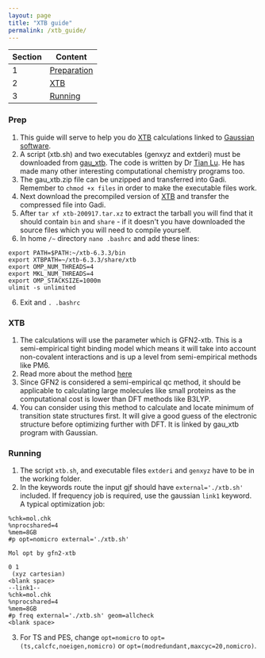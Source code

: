 ```yaml
---
layout: page
title: "XTB guide"
permalink: /xtb_guide/
---
```


Section|Content|
---|---|
1|[Preparation](#prep)|
2|[XTB](#xtb)|
3|[Running](#running)|

### Prep
1. This guide will serve to help you do [XTB](https://xtb-docs.readthedocs.io/en/latest/gfnff.html) calculations linked to [Gaussian software](http://gaussian.com/).
2. A script (xtb.sh) and two executables (genxyz and extderi) must be downloaded from [gau_xtb](http://sobereva.com/soft/gau_xtb/). The code is written by Dr [Tian Lu](http://sobereva.com/Tian_Lu.html). He has made many other interesting computational chemistry programs too.
3. The gau_xtb.zip file can be unzipped and transferred into Gadi. Remember to ```chmod +x files``` in order to make the executable files work.
3. Next download the precompiled version of [XTB](https://github.com/grimme-lab/xtb/releases/tag/v6.3.3) and transfer the compressed file into Gadi.
4. After ```tar xf xtb-200917.tar.xz``` to extract the tarball you will find that it should contain ```bin``` and ```share``` - if it doesn't you have downloaded the source files which you will need to compile yourself.
5. In home ```/~``` directory ```nano .bashrc``` and add these lines:
```
export PATH=$PATH:~/xtb-6.3.3/bin
export XTBPATH=~/xtb-6.3.3/share/xtb
export OMP_NUM_THREADS=4
export MKL_NUM_THREADS=4
export OMP_STACKSIZE=1000m
ulimit -s unlimited
```
6. Exit and ```. .bashrc```

### XTB
1. The calculations will use the parameter which is GFN2-xtb. This is a semi-empirical tight binding model which means it will take into account non-covalent interactions and is up a level from semi-empirical methods like PM6. 
2. Read more about the method [here](https://pubs.acs.org/doi/10.1021/acs.jctc.8b01176)
3. Since GFN2 is considered a semi-empirical qc method, it should be applicable to calculating large molecules like small proteins as the computational cost is lower than DFT methods like B3LYP. 
4. You can consider using this method to calculate and locate minimum of transition state structures first. It will give a good guess of the electronic structure before optimizing further with DFT. It is linked by gau_xtb program with Gaussian.

### Running
1. The script ```xtb.sh```, and executable files ```extderi``` and ```genxyz``` have to be in the working folder. 
2. In the keywords route the input gjf should have ```external='./xtb.sh'``` included. If frequency job is required, use the gaussian ```link1``` keyword. A typical optimization job:
```
%chk=mol.chk
%nprocshared=4
%mem=8GB
#p opt=nomicro external='./xtb.sh'

Mol opt by gfn2-xtb

0 1
 (xyz cartesian)
<blank space>
--link1--
%chk=mol.chk
%nprocshared=4
%mem=8GB
#p freq external='./xtb.sh' geom=allcheck
<blank space>
```
3. For TS and PES, change ```opt=nomicro``` to ```opt=(ts,calcfc,noeigen,nomicro)``` or ```opt=(modredundant,maxcyc=20,nomicro)```.


